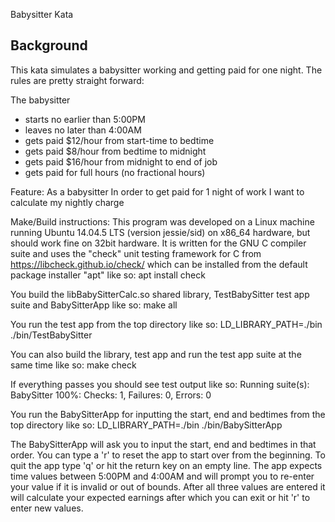 Babysitter Kata

Background
----------
This kata simulates a babysitter working and getting paid for one night.  The rules are pretty straight forward:

The babysitter 
- starts no earlier than 5:00PM
- leaves no later than 4:00AM
- gets paid $12/hour from start-time to bedtime
- gets paid $8/hour from bedtime to midnight
- gets paid $16/hour from midnight to end of job
- gets paid for full hours (no fractional hours)


Feature:
As a babysitter
In order to get paid for 1 night of work
I want to calculate my nightly charge

Make/Build instructions:
This program was developed on a Linux machine running Ubuntu 14.04.5 LTS (version jessie/sid) on x86_64
hardware, but should work fine on 32bit hardware. It is written for the GNU C compiler suite and uses 
the "check" unit testing framework for C from https://libcheck.github.io/check/ which can be installed 
from the default package installer "apt" like so:
apt install check

You build the libBabySitterCalc.so shared library, TestBabySitter test app suite and BabySitterApp like so:
make all

You run the test app from the top directory like so:
LD_LIBRARY_PATH=./bin ./bin/TestBabySitter

You can also build the library, test app and run the test app suite at the same time like so:
make check

If everything passes you should see test output like so:
Running suite(s): BabySitter
100%: Checks: 1, Failures: 0, Errors: 0

You run the BabySitterApp for inputting the start, end and bedtimes from the top directory like so:
LD_LIBRARY_PATH=./bin ./bin/BabySitterApp

The BabySitterApp will ask you to input the start, end and bedtimes in that order. You can type a 'r' to reset
the app to start over from the beginning. To quit the app type 'q' or hit the return key on an empty line. The
app expects time values between 5:00PM and 4:00AM and will prompt you to re-enter your value if it is invalid or
out of bounds. After all three values are entered it will calculate your expected earnings after which you can
exit or hit 'r' to enter new values.

